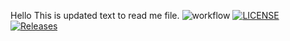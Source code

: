 Hello
This is updated text to read me file.
![workflow](https://github.com/Khaing-Kyawt-Shin/sem/actions/workflows/main.yml/badge.svg)
[![LICENSE](https://img.shields.io/github/license/<github-username>/sem.svg?style=flat-square)](https://github.com/Khaing-Kyawt-Shin/sem/blob/master/LICENSE)
[![Releases](https://img.shields.io/github/release/<github-username>/sem/all.svg?style=flat-square)](https://github.com/Khaing-Kyawt-Shin/sem/releases)